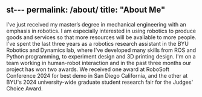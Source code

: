 st---
permalink: /about/
title: "About Me"
---

I’ve just received my master’s degree in mechanical engineering with an emphasis in robotics. I am especially interested in using robotics to produce goods and services so that more resources will be available to more people. I've spent the last three years as a robotics research assistant in the BYU Robotics and Dynamics lab, where I've developed many skills from ROS and Python programming, to experiment design and 3D printing design. I'm on a team working in human-robot interaction and in the past three months our project has won two awards.  We received one award at RoboSoft Conference 2024 for best demo in San Diego California, and the other at BYU's 2024 university-wide graduate student research fair for the Judges' Choice Award.
